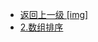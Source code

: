 - [返回上一级 [img]](page/后端/JavaNote/2_Java(书栈)/2_快速入门/3_数组操作/img/)
- [2.数组排序](page/后端/JavaNote/2_Java(书栈)/2_快速入门/3_数组操作/img/2.数组排序/)
